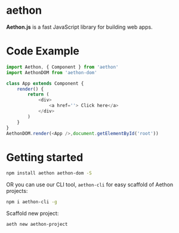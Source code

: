 # aethon

__Aethon.js__ is a fast JavaScript library for building web apps.


# Code Example

```js
import Aethon, { Component } from 'aethon'
import AethonDOM from 'aethon-dom'

class App extends Component {
    render() {
        return (
            <div>
                <a href=''> Click here</a>
            </div>
        )
    }
}
AethonDOM.render(<App />,document.getElementById('root'))
```

# Getting started

```sh
npm install aethon aethon-dom -S
```

OR you can use our CLI tool, `aethon-cli` for easy scaffold of Aethon projects:

```sh
npm i aethon-cli -g
```

Scaffold new project:

```sh
aeth new aethon-project
```
